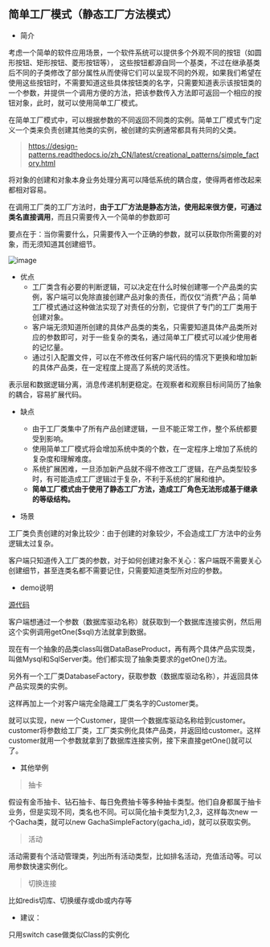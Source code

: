 ## 简单工厂模式（**静态工厂**方法模式）

- 简介

考虑一个简单的软件应用场景，一个软件系统可以提供多个外观不同的按钮（如圆形按钮、矩形按钮、菱形按钮等）， 这些按钮都源自同一个基类，不过在继承基类后不同的子类修改了部分属性从而使得它们可以呈现不同的外观，如果我们希望在使用这些按钮时，不需要知道这些具体按钮类的名字，只需要知道表示该按钮类的一个参数，并提供一个调用方便的方法，把该参数传入方法即可返回一个相应的按钮对象，此时，就可以使用简单工厂模式。

在简单工厂模式中，可以根据参数的不同返回不同类的实例。简单工厂模式专门定义一个类来负责创建其他类的实例，被创建的实例通常都具有共同的父类。
> https://design-patterns.readthedocs.io/zh_CN/latest/creational_patterns/simple_factory.html

将对象的创建和对象本身业务处理分离可以降低系统的耦合度，使得两者修改起来都相对容易。

在调用工厂类的工厂方法时，**由于工厂方法是静态方法，使用起来很方便，可通过类名直接调用**，而且只需要传入一个简单的参数即可

要点在于：当你需要什么，只需要传入一个正确的参数，就可以获取你所需要的对象，而无须知道其创建细节。

![image](https://design-patterns.readthedocs.io/zh_CN/latest/_images/SimpleFactory.jpg)

- 优点
  - 工厂类含有必要的判断逻辑，可以决定在什么时候创建哪一个产品类的实例，客户端可以免除直接创建产品对象的责任，而仅仅“消费”产品；简单工厂模式通过这种做法实现了对责任的分割，它提供了专门的工厂类用于创建对象。
  - 客户端无须知道所创建的具体产品类的类名，只需要知道具体产品类所对应的参数即可，对于一些复杂的类名，通过简单工厂模式可以减少使用者的记忆量。
  - 通过引入配置文件，可以在不修改任何客户端代码的情况下更换和增加新的具体产品类，在一定程度上提高了系统的灵活性。


表示层和数据逻辑分离，消息传递机制更稳定。在观察者和观察目标间简历了抽象的耦合，容易扩展代码。

- 缺点
  - 由于工厂类集中了所有产品创建逻辑，一旦不能正常工作，整个系统都要受到影响。
  - 使用简单工厂模式将会增加系统中类的个数，在一定程序上增加了系统的复杂度和理解难度。
  - 系统扩展困难，一旦添加新产品就不得不修改工厂逻辑，在产品类型较多时，有可能造成工厂逻辑过于复杂，不利于系统的扩展和维护。
  - **简单工厂模式由于使用了静态工厂方法，造成工厂角色无法形成基于继承的等级结构。**

- 场景

工厂类负责创建的对象比较少：由于创建的对象较少，不会造成工厂方法中的业务逻辑太过复杂。

客户端只知道传入工厂类的参数，对于如何创建对象不关心：客户端既不需要关心创建细节，甚至连类名都不需要记住，只需要知道类型所对应的参数。

- demo说明

[源代码](https://www.cnblogs.com/wilburxu/p/6086394.html)

客户端想通过一个参数（数据库驱动名称）就获取到一个数据库连接实例，然后用这个实例调用getOne($sql)方法就拿到数据。

现在有一个抽象的品类class叫做DataBaseProduct，再有两个具体产品实现类，叫做Mysql和SqlServer类。他们都实现了抽象类要求的getOne()方法。

另外有一个工厂类DatabaseFactory，获取参数（数据库驱动名称），并返回具体产品实现类的实例。

这样再加上一个对客户端完全隐藏工厂类名字的Customer类。

就可以实现，new 一个Customer，提供一个数据库驱动名称给到customer。customer将参数给工厂类，工厂类实例化具体产品类，并返回给customer。这样customer就用一个参数就拿到了数据库连接实例，接下来直接getOne()就可以了。


- 其他举例

> 抽卡

假设有金币抽卡、钻石抽卡、每日免费抽卡等多种抽卡类型。他们自身都属于抽卡业务，但是实现不同，类名也不同。可以简化抽卡类型为1,2,3，这样每次new 一个Gacha类，就可以new GachaSimpleFactory(gacha_id)，就可以获取实例。

> 活动

活动需要有个活动管理类，列出所有活动类型，比如排名活动，充值活动等。可以用参数快速实例化。

> 切换连接

比如redis切库、切换缓存或db或内存等


- 建议：

只用switch case做类似Class的实例化